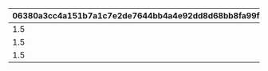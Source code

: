 |06380a3cc4a151b7a1c7e2de7644bb4a4e92dd8d68bb8fa99f8b353a415b071b|c7db52aa10c9abe4540d1633a7d8c0832e9f6cf63996a478316d81c517203c8c|e3ad0ffb112b2787ce4106c5167a33e35386359ab2844a542004849a882714bb|66e78bda65161ce8abed2750825cd4a88042646774802eb78224565c9b38e4d8|8408df67d5096f40334daa7829e105a9c8c109cfffaa9d2cf9f44be22edf08f5|ca9dbabacf13d5b04b75d8e70a3b85b1d7f9dcdf8eb80072f9cb2e5a1e08dd03|eb8ef6316aed13f692e562477342423b1f832467ba1d227fb70647741f0fe90c|5b4d191767927e4fe985c5b65407687e7017385ded328318ca38a798db2bd55d|5855ae7210a9214642df45c7fd64149e23edca235072cf75909ecf221794650e|5334a6e428b201177e8c0579e3f9956fc7b37718576af5b7cf0fe63473764411|3376a37c9e488e104398e8b34c6d7c4b0505e4fba179225ee84a8e8a0ca8c341|1b72709e1510c428432a60a328145002ffdde910dc6c6fa67629719353f6de4c|c8bd95b23836e2b63dfd98b32433c540955168beaef83d4c24c248edb924d8bc|5404cbd3818b5ffd5af2894ba933e67e4b74bc4a8b082eb16389fee7620c7ed6|9302b78df218ad67340ea4f7c79244b1c03d67a884d45f3f66570ae93c039f30|b76cdf31eaf4bc40c3e2b9adae8ff98527b06245563fad5397ad71225d6d3b2d|d4617f3ebe752eba66b03bcfcf1d0207556d28bec0b28b34853bbd40ca108bdb|295f47a0448989c962ed8e993cc3a5d5babf6cce34c7517229d7a5d0c5a2abea|
| --- | --- | --- | --- | --- | --- | --- | --- | --- | --- | --- | --- | --- | --- | --- | --- | --- | --- |
|1.5|-1|1|4|1|0|803100222|1|-1|0|83|5|bgm_M646_Mode1|-1|3008|1|9006525|0|
|1.5|-1|2|2|1|0|803100223|1|-1|0|66|5|bgm_M646_Mode2|-1|3008|1|9006526|0|
|1.5|-1|3|-1|1|9000003|803100224|1|-1|0|0|5|bgm_M646_Mode3|-1|3008|-1|9006527|0|